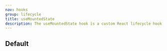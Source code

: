```yaml
---
nav: hooks
group: lifecycle
title: useMountedState
description: The useMountedState hook is a custom React lifecycle hook that provides the ability to check the component's mount state. It returns a function that will return true if the component is mounted and false otherwise.
---
```


## Default

<code src="./demos/index.tsx" nopadding></code>
